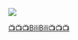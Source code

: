 
![](https://github-readme-stats.vercel.app/api?username=FZaii)

[📺📺📺BiliBili📺📺📺](https://space.bilibili.com/1898517)

